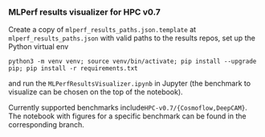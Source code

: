 ### MLPerf results visualizer for HPC v0.7

Create a copy of `mlperf_results_paths.json.template` at `mlperf_results_paths.json` with valid paths to the results repos, set up the Python virtual env 

```
python3 -m venv venv; source venv/bin/activate; pip install --upgrade pip; pip install -r requirements.txt
```

and run the `MLPerfResultsVisualizer.ipynb` in Jupyter (the benchmark to visualize can be chosen on the top of the notebook). 

Currently supported benchmarks include`HPC-v0.7/{Cosmoflow,DeepCAM}`. The notebook with figures for a specific benchmark can be found in the corresponding branch.
